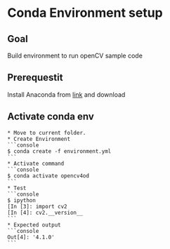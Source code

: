 # Conda Environment setup

## Goal

Build environment to run openCV sample code

## Prerequestit

Install Anaconda from [link](https://anaconda.org) and download

## Activate conda env

    * Move to current folder.
    * Create Environment
    ```console
    $ conda create -f environment.yml
    ``` 
    * Activate command
    ```console 
    $ conda activate opencv4od
    ```
    * Test 
    ```console
    $ ipython
    [In [3]: import cv2
    [In [4]: cv2.__version__
    ```
    * Expected output
    ```console
    Out[4]: '4.1.0'
    ```
